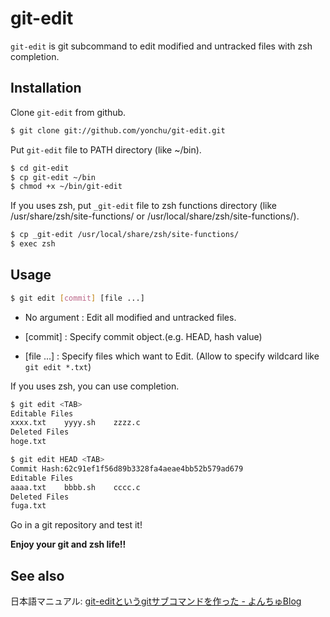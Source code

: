 # git-edit

`git-edit` is git subcommand to edit modified and untracked files with zsh completion.

## Installation

Clone `git-edit` from github.

```sh
$ git clone git://github.com/yonchu/git-edit.git
```

Put `git-edit` file to PATH directory (like ~/bin).

```sh
$ cd git-edit
$ cp git-edit ~/bin
$ chmod +x ~/bin/git-edit
```

If you uses zsh, put `_git-edit` file to zsh functions directory (like /usr/share/zsh/site-functions/ or /usr/local/share/zsh/site-functions/).

```sh
$ cp _git-edit /usr/local/share/zsh/site-functions/
$ exec zsh
```

## Usage

```sh
$ git edit [commit] [file ...]
```
- No argument : Edit all modified and untracked files.

- [commit] : Specify commit object.(e.g. HEAD, hash value)

- [file ...] : Specify files which want to Edit. (Allow to specify wildcard like `git edit *.txt`)


If you uses zsh, you can use completion.

```sh
$ git edit <TAB>
Editable Files
xxxx.txt    yyyy.sh    zzzz.c
Deleted Files
hoge.txt

$ git edit HEAD <TAB>
Commit Hash:62c91ef1f56d89b3328fa4aeae4bb52b579ad679
Editable Files
aaaa.txt    bbbb.sh    cccc.c
Deleted Files
fuga.txt
```
Go in a git repository and test it!

**Enjoy your git and zsh life!!**


See also
---------------

日本語マニュアル:
[git-editというgitサブコマンドを作った - よんちゅBlog](http://yonchu.hatenablog.com/entry/2012/11/11/035105)
